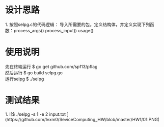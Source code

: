 <h1>设计思路</h1>
1. 按照selpg.c的代码逻辑：
  导入所需要的包，定义结构体，并定义实现下列函数：process_args()	process_input() usage()<br>
<h1>使用说明</h1>
先在终端运行 $ go get github.com/spf13/pflag<br>
然后运行 $ go build selpg.go<br> 
运行selpg $ ./selpg<br>

<h1>测试结果</h1>
1. ![$ ./selpg -s 1 -e 2 input.txt ](https://github.com/lvxm0/SeviceComputing_HW/blob/master/HW1/01.PNG)
